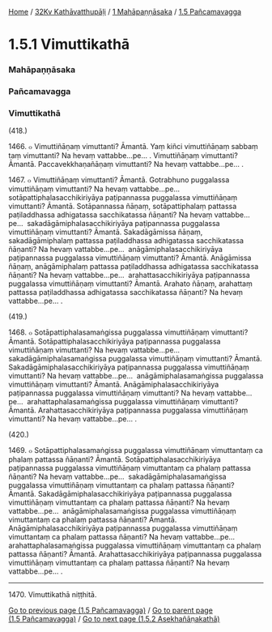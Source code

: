
[Home](/) / [32Kv Kathāvatthupāḷi](../../../32Kv.md) / [1 Mahāpaṇṇāsaka](../../1.md) / [1.5 Pañcamavagga](../1.5.md)

# 1.5.1 Vimuttikathā

### Mahāpaṇṇāsaka

### Pañcamavagga

### Vimuttikathā

(418.)

1466\. ๐ Vimuttiñāṇaṃ vimuttanti? Āmantā. Yaṃ kiñci vimuttiñāṇaṃ sabbaṃ taṃ vimuttanti? Na hevaṃ vattabbe…pe… . Vimuttiñāṇaṃ vimuttanti? Āmantā. Paccavekkhaṇañāṇaṃ vimuttanti? Na hevaṃ vattabbe…pe… .

1467\. ๐ Vimuttiñāṇaṃ vimuttanti? Āmantā. Gotrabhuno puggalassa vimuttiñāṇaṃ vimuttanti? Na hevaṃ vattabbe…pe…  sotāpattiphalasacchikiriyāya paṭipannassa puggalassa vimuttiñāṇaṃ vimuttanti? Āmantā. Sotāpannassa ñāṇaṃ, sotāpattiphalaṃ pattassa paṭiladdhassa adhigatassa sacchikatassa ñāṇanti? Na hevaṃ vattabbe…pe…  sakadāgāmiphalasacchikiriyāya paṭipannassa puggalassa vimuttiñāṇaṃ vimuttanti? Āmantā. Sakadāgāmissa ñāṇaṃ, sakadāgāmiphalaṃ pattassa paṭiladdhassa adhigatassa sacchikatassa ñāṇanti? Na hevaṃ vattabbe…pe…  anāgāmiphalasacchikiriyāya paṭipannassa puggalassa vimuttiñāṇaṃ vimuttanti? Āmantā. Anāgāmissa ñāṇaṃ, anāgāmiphalaṃ pattassa paṭiladdhassa adhigatassa sacchikatassa ñāṇanti? Na hevaṃ vattabbe…pe…  arahattasacchikiriyāya paṭipannassa puggalassa vimuttiñāṇaṃ vimuttanti? Āmantā. Arahato ñāṇaṃ, arahattaṃ pattassa paṭiladdhassa adhigatassa sacchikatassa ñāṇanti? Na hevaṃ vattabbe…pe… .

(419.)

1468\. ๐ Sotāpattiphalasamaṅgissa puggalassa vimuttiñāṇaṃ vimuttanti? Āmantā. Sotāpattiphalasacchikiriyāya paṭipannassa puggalassa vimuttiñāṇaṃ vimuttanti? Na hevaṃ vattabbe…pe…  sakadāgāmiphalasamaṅgissa puggalassa vimuttiñāṇaṃ vimuttanti? Āmantā. Sakadāgāmiphalasacchikiriyāya paṭipannassa puggalassa vimuttiñāṇaṃ vimuttanti? Na hevaṃ vattabbe…pe…  anāgāmiphalasamaṅgissa puggalassa vimuttiñāṇaṃ vimuttanti? Āmantā. Anāgāmiphalasacchikiriyāya paṭipannassa puggalassa vimuttiñāṇaṃ vimuttanti? Na hevaṃ vattabbe…pe…  arahattaphalasamaṅgissa puggalassa vimuttiñāṇaṃ vimuttanti? Āmantā. Arahattasacchikiriyāya paṭipannassa puggalassa vimuttiñāṇaṃ vimuttanti? Na hevaṃ vattabbe…pe… .

(420.)

1469\. ๐ Sotāpattiphalasamaṅgissa puggalassa vimuttiñāṇaṃ vimuttantaṃ ca phalaṃ pattassa ñāṇanti? Āmantā. Sotāpattiphalasacchikiriyāya paṭipannassa puggalassa vimuttiñāṇaṃ vimuttantaṃ ca phalaṃ pattassa ñāṇanti? Na hevaṃ vattabbe…pe…  sakadāgāmiphalasamaṅgissa puggalassa vimuttiñāṇaṃ vimuttantaṃ ca phalaṃ pattassa ñāṇanti? Āmantā. Sakadāgāmiphalasacchikiriyāya paṭipannassa puggalassa vimuttiñāṇaṃ vimuttantaṃ ca phalaṃ pattassa ñāṇanti? Na hevaṃ vattabbe…pe…  anāgāmiphalasamaṅgissa puggalassa vimuttiñāṇaṃ vimuttantaṃ ca phalaṃ pattassa ñāṇanti? Āmantā. Anāgāmiphalasacchikiriyāya paṭipannassa puggalassa vimuttiñāṇaṃ vimuttantaṃ ca phalaṃ pattassa ñāṇanti? Na hevaṃ vattabbe…pe…  arahattaphalasamaṅgissa puggalassa vimuttiñāṇaṃ vimuttantaṃ ca phalaṃ pattassa ñāṇanti? Āmantā. Arahattasacchikiriyāya paṭipannassa puggalassa vimuttiñāṇaṃ vimuttantaṃ ca phalaṃ pattassa ñāṇanti? Na hevaṃ vattabbe…pe… .

---

1470\. Vimuttikathā niṭṭhitā.



[Go to previous page (1.5 Pañcamavagga)](../1.5.md) / [Go to parent page (1.5 Pañcamavagga)](../1.5.md) / [Go to next page (1.5.2 Asekhañāṇakathā)](1.5.2.md)


